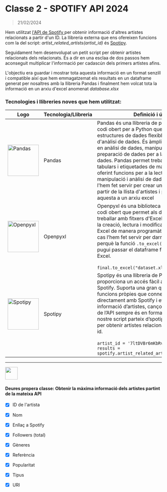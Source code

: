 # Classe 2 - SPOTIFY API 2024

> 21/02/2024

Hem utilitzat <a href="https://developer.spotify.com/documentation/web-api">l'API de Spotify </a> per obtenir informació d'altres artistes relacionats a partir d'un ID. La llibreria externa que ens ofereixen funcions com la del script: _artist_related_artists(artist_id)_ és <a href="https://spotipy.readthedocs.io/en/2.22.1/">Spotipy</a>.

Seguidament hem desenvolupat un petit script per obtenir artistes relacionats dels relacionats. És a dir en una esclaa de dos passos hem aconseguit multiplicar l'informació per cadascún dels primers artistes afins.

L'objectiu era guardar i mostrar tota aquesta informació en un format senzill i compatible així que hem emmagatzemat els resultats en un dataframe generat per nosaltres amb la llibreria Pandas i finalment hem volcat tota la informació en un arxiu d'excel anomenat _database.xlsx_

### Tecnologies i llibreries noves que hem utilitzat: 

| Logo | Tecnologia/Llibreria | Definició i ús |
|------|-----------------------|----------------|
| <img src="https://upload.wikimedia.org/wikipedia/commons/thumb/e/ed/Pandas_logo.svg/700px-Pandas_logo.svg.png" alt="Pandas" width="100px"> | Pandas | Pandas és una llibreria de programació de codi obert per a Python que proporciona estructures de dades flexibles i eines d'anàlisi de dades. És àmpliament utilitzada en anàlisi de dades, manipulació de dades i preparació de dades per a la ciència de dades. Pandas permet treballar amb dades tabulars i etiquetades de manera eficient, oferint funcions per a la lectura, escriptura, manipulació i anàlisi de dades. Nosaltres l'hem fet servir per crear un dataframe a partir de la llista d'artistes i per passar aquesta a un arxiu excel |
| <img src="https://a.fsdn.com/allura/s/openpyxl/icon?8d3a8249a75894ec1de16e02aa088b0d72d299d84940f1b5d53689e918ed25a7?" alt="Openpyxl" width="100px"> | Openpyxl | Openpyxl és una biblioteca de Python de codi obert que permet als desenvolupadors treballar amb fitxers d'Excel (.xlsx). Permet la creació, lectura i modificació de fitxers Excel de manera programàtica. En el nostre cas l’hem fet servir per darrere com a motor perquè la funció `.to_excel()` de Pandas pugui passar el dataframe final a un arxiu Excel.  <br><br> `final.to_excel("dataset.xlsx")` |
| <img src="https://github.com/albertarrebola08/bigdataUABopt4/assets/104431726/319461bf-f746-4ed6-a72e-8397ad7ae261" alt="Spotipy" width="100px"> | Spotipy | Spotipy és una llibreria de Python que proporciona un accés fàcil a l'API de Spotify. Suporta una gran quantitat de funcions pròpies que connecten directament amb Spotify i et donen accés a informació d’artistes, cançons… la resposta de l’API sempre és en format JSON. El nostre script parteix d’spotipy, i l’utilitzem per obtenir artistes relacionats partint d’un id. <br><br> `artist_id = '7ltDVBr6mKbRvohxheJ9h1'`<br> `results = spotify.artist_related_artists(artist_id)` |

<hr>
<img src="https://cdn-icons-png.freepik.com/512/10748/10748293.png" width="40px">

 #### Deures propera classe: Obtenir la màxima informació dels artistes partint de la mateixa API 
   
 - [x] ID de l'artista
 - [x] Nom
 - [x] Enllaç a Spotify
 - [x] Followers (total)
 - [x] Gèneres
 - [x] Referència
 - [x] Popularitat
 - [x] Tipus
 - [x] URI




